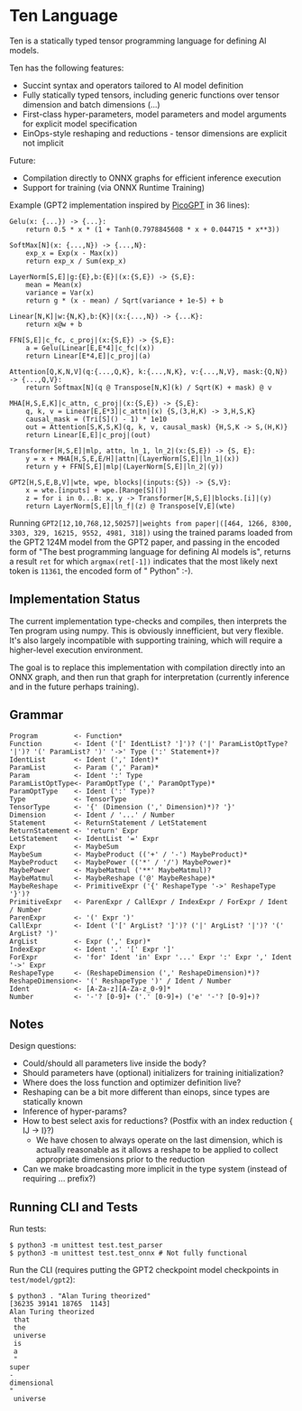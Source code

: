# Ten Language

Ten is a statically typed tensor programming language for defining AI models.

Ten has the following features:
* Succint syntax and operators tailored to AI model definition
* Fully statically typed tensors, including generic functions over tensor dimension and batch dimensions (...)
* First-class hyper-parameters, model parameters and model arguments for explicit model specification
* EinOps-style reshaping and reductions - tensor dimensions are explicit not implicit

Future:
* Compilation directly to ONNX graphs for efficient inference execution
* Support for training (via ONNX Runtime Training)

Example (GPT2 implementation inspired by [PicoGPT](https://github.com/jaymody/picoGPT) in 36 lines):

```ten
Gelu(x: {...}) -> {...}:
    return 0.5 * x * (1 + Tanh(0.7978845608 * x + 0.044715 * x**3))

SoftMax[N](x: {...,N}) -> {...,N}:
    exp_x = Exp(x - Max(x))
    return exp_x / Sum(exp_x)

LayerNorm[S,E]|g:{E},b:{E}|(x:{S,E}) -> {S,E}:
    mean = Mean(x)
    variance = Var(x)
    return g * (x - mean) / Sqrt(variance + 1e-5) + b

Linear[N,K]|w:{N,K},b:{K}|(x:{...,N}) -> {...K}:
    return x@w + b

FFN[S,E]|c_fc, c_proj|(x:{S,E}) -> {S,E}:
    a = Gelu(Linear[E,E*4]|c_fc|(x))
    return Linear[E*4,E]|c_proj|(a)

Attention[Q,K,N,V](q:{...,Q,K}, k:{...,N,K}, v:{...,N,V}, mask:{Q,N}) -> {...,Q,V}:
    return Softmax[N](q @ Transpose[N,K](k) / Sqrt(K) + mask) @ v

MHA[H,S,E,K]|c_attn, c_proj|(x:{S,E}) -> {S,E}:
    q, k, v = Linear[E,E*3]|c_attn|(x) {S,(3,H,K) -> 3,H,S,K}
    causal_mask = (Tri[S]() - 1) * 1e10
    out = Attention[S,K,S,K](q, k, v, causal_mask) {H,S,K -> S,(H,K)}   
    return Linear[E,E]|c_proj|(out)

Transformer[H,S,E]|mlp, attn, ln_1, ln_2|(x:{S,E}) -> {S, E}:
    y = x + MHA[H,S,E,E/H]|attn|(LayerNorm[S,E]|ln_1|(x))
    return y + FFN[S,E]|mlp|(LayerNorm[S,E]|ln_2|(y))

GPT2[H,S,E,B,V]|wte, wpe, blocks|(inputs:{S}) -> {S,V}:
    x = wte.[inputs] + wpe.[Range[S]()]
    z = for i in 0...B: x, y -> Transformer[H,S,E]|blocks.[i]|(y)
    return LayerNorm[S,E]|ln_f|(z) @ Transpose[V,E](wte)
```

Running `GPT2[12,10,768,12,50257]|weights from paper|([464, 1266, 8300, 3303, 329, 16215, 9552, 4981, 318])` using the trained params loaded from the GPT2 124M model from the GPT2 paper, and passing in the encoded form of "The best programming language for defining AI models is", returns a result `ret` for which `argmax(ret[-1])` indicates that the most likely next token is `11361`, the encoded form of " Python" :-).

## Implementation Status

The current implementation type-checks and compiles, then interprets the Ten program using numpy.  This is obviously innefficient, but very flexible.  It's also largely incompatible with supporting training, which will require a higher-level execution environment.

The goal is to replace this implementation with compilation directly into an ONNX graph, and then run that graph for interpretation (currently inference and in the future perhaps training).

## Grammar

```peg
Program         <- Function*
Function        <- Ident ('[' IdentList? ']')? ('|' ParamListOptType? '|')? '(' ParamList? ')' '->' Type (':' Statement+)?
IdentList       <- Ident (',' Ident)*
ParamList       <- Param (',' Param)*
Param           <- Ident ':' Type
ParamListOptType<- ParamOptType (',' ParamOptType)*
ParamOptType    <- Ident (':' Type)?
Type            <- TensorType
TensorType      <- '{' (Dimension (',' Dimension)*)? '}'
Dimension       <- Ident / '...' / Number
Statement       <- ReturnStatement / LetStatement
ReturnStatement <- 'return' Expr
LetStatement    <- IdentList '=' Expr
Expr            <- MaybeSum
MaybeSum        <- MaybeProduct (('+' / '-') MaybeProduct)*
MaybeProduct    <- MaybePower (('*' / '/') MaybePower)*
MaybePower      <- MaybeMatmul ('**' MaybeMatmul)?
MaybeMatmul     <- MaybeReshape ('@' MaybeReshape)*
MaybeReshape    <- PrimitiveExpr ('{' ReshapeType '->' ReshapeType '}')?
PrimitiveExpr   <- ParenExpr / CallExpr / IndexExpr / ForExpr / Ident / Number 
ParenExpr       <- '(' Expr ')'
CallExpr        <- Ident ('[' ArgList? ']')? ('|' ArgList? '|')? '(' ArgList? ')'
ArgList         <- Expr (',' Expr)*
IndexExpr       <- Ident '.' '[' Expr ']'
ForExpr         <- 'for' Ident 'in' Expr '...' Expr ':' Expr ',' Ident '->' Expr
ReshapeType     <- (ReshapeDimension (',' ReshapeDimension)*)?
ReshapeDimension<- '(' ReshapeType ')' / Ident / Number 
Ident           <- [A-Za-z][A-Za-z_0-9]*
Number          <- '-'? [0-9]+ ('.' [0-9]+) ('e' '-'? [0-9]+)?
```

## Notes

Design questions:
* Could/should all parameters live inside the body?
* Should parameters have (optional) initializers for training initialization?
* Where does the loss function and optimizer definition live?
* Reshaping can be a bit more different than einops, since types are statically known
* Inference of hyper-params?
* How to best select axis for reductions? (Postfix with an index reduction { IJ -> I}?)
  * We have chosen to always operate on the last dimension, which is actually reasonable as it allows a reshape to be applied to collect appropriate dimensions prior to the reduction
* Can we make broadcasting more implicit in the type system (instead of requiring ... prefix?)

## Running CLI and Tests

Run tests:

```shell
$ python3 -m unittest test.test_parser
$ python3 -m unittest test.test_onnx # Not fully functional
```

Run the CLI (requires putting the GPT2 checkpoint model checkpoints in `test/model/gpt2`):

```shell
$ python3 . "Alan Turing theorized"
[36235 39141 18765  1143]
Alan Turing theorized
 that
 the
 universe
 is
 a
 "
super
-
dimensional
"
 universe
```